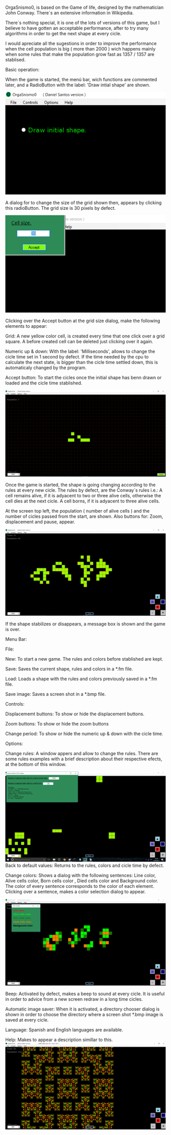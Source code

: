 
OrgaSnismo0, is based on the Game of life, designed by the mathematician John Conway.
There´s an extensive information in Wikipedia.

There´s nothing special, it is one of the lots of versions of this game, but I believe to have gotten an acceptable performance, after to try many algorithms in order to get the next shape at every cicle.

I would apreciate all the sugestions in order to improve the performance when the cell population is big ( more than 2000 ) wich happens mainly when some rules that make the population grow fast as 1357 / 1357 are stablised.

Basic operation:

When the game is started, the menú bar, wich functions are commented later, and a RadioButton with the label: 'Draw intial shape' are shown.

![screen shot 1](https://github.com/Xadnem53/OrgaSnismo0-Windows/blob/master/Screen-Shots/shot1.png)

A dialog for to change the size of the grid shown then, appears by clicking this radioButton. The grid size is 30 pixels by defect.

![screen shot 2](https://github.com/Xadnem53/OrgaSnismo0-Windows/blob/master/Screen-Shots/shot2.png)

Clicking over the Accept button at the grid size dialog, make the following elements to appear:

Grid:  A new yellow color cell, is created every time that one click over a grid square.
	A before created cell can be deleted just clicking over it again.

Numeric up & down: With the label: 'Milliseconds', allows to change the cicle time set in 1 			    second by defect.
			    If the time needed by the cpu to calculate the next state, is bigger 			    than the cicle time settled down, this is automaticaly changed by the 			    program.

Accept button:  To start the cicles once the initial shape has benn drawn or loaded and the 		      cicle time stablished.

![screen shot 3](https://github.com/Xadnem53/OrgaSnismo0-Windows/blob/master/Screen-Shots/shot3.png)

Once the game is started, the shape is going changing according to the rules at every new cicle.
The rules by defect, are the Conway´s rules i.e.:
A cell remains alive, if it is adyacent to two or three alive cells, otherwise the cell dies at the next cicle.
A cell borns, if it is adyacent to three alive cells.

At the screen top left, the population ( number of alive cells ) and the number of cicles passed from the start, are shown.
Also buttons for: Zoom, displacement and pause, appear.

![screen shot 4](https://github.com/Xadnem53/OrgaSnismo0-Windows/blob/master/Screen-Shots/shot4.png)

If the shape stabilizes or disappears, a message box is shown and the game is over.

Menu Bar: 

File:

New: To start a new game. The rules and colors before stablished are kept.

Save: Saves the current shape, rules and colors in a *.fm file.

Load: Loads a shape with the rules and colors previously saved in a *.fm file.

Save image: Saves a screen shot in a *.bmp file.





Controls:

Displacememt buttons: To show or hide the displacement buttons.

Zoom buttons: To show or hide the zoom buttons

Change period: To show or hide the numeric up & down with the cicle time.

Options:

Change rules: A window appers and allow to change the rules.
		  There are some rules examples with a brief description about their respective 		  efects, at the bottom of this window.

![screen shot 5](https://github.com/Xadnem53/OrgaSnismo0-Windows/blob/master/Screen-Shots/shot5.png)
Back to default values: Returns to the rules, colors and cicle time by defect.

Change colors: Shows a dialog with the following sentences:
		     Line color, Alive cells color, Born cells color , Died cells color and 			     Background color.
		     The color of every sentence corresponds to the color of each element. 			     Clicking over a sentence, makes a color selection dialog to appear.
	
![screen shot 6](https://github.com/Xadnem53/OrgaSnismo0-Windows/blob/master/Screen-Shots/shot6.png)


Beep: Activated by defect, makes a beep to sound at every cicle. It is useful in order to   	advice from a new screen redraw in a long time cicles.


Automatic image saver: When it is activated, a directory chooser dialog is shown in order 				to choose the directory where a screen shot *.bmp image is saved 			          at every cicle.

Language: Spanish and English languages are available.

Help: Makes to appear a description simillar to this.
![screen shot 7](https://github.com/Xadnem53/OrgaSnismo0-Windows/blob/master/Screen-Shots/shot7.png)

